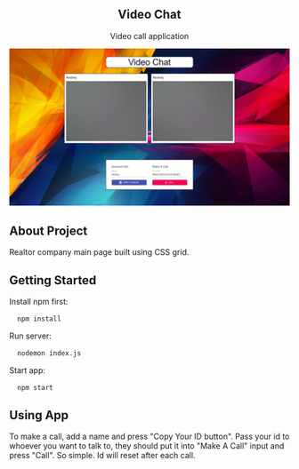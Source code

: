 <h2 align="center">Video Chat</h3>

  <p align="center">
    Video call application
    <br />
</p>

<!-- ABOUT THE PROJECT -->
![Alt text](/public/videochat-v2.png?raw=true "Videochat")

## About Project
<p>
Realtor company main page built using CSS grid.
</p>

## Getting Started

Install npm first:

```sh
  npm install
```

Run server:

```sh
  nodemon index.js
  ```

Start app:

```sh
  npm start
```

## Using App

To make a call, add a name and press "Copy Your ID button". Pass your id to whoever you want to talk to, they should put it into "Make A Call" input and press "Call". So simple. Id will reset after each call.
